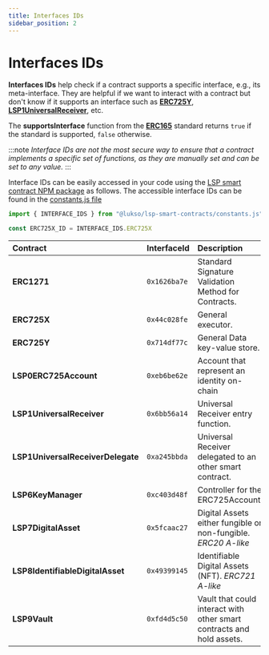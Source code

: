 ```yaml
---
title: Interfaces IDs
sidebar_position: 2
---
```


# Interfaces IDs

**Interfaces IDs** help check if a contract supports a specific interface, e.g., its meta-interface. They are helpful if we want to interact with a contract but don't know if it supports an interface such as **[ERC725Y](https://github.com/ethereum/EIPs/blob/master/EIPS/eip-725.md#erc725y)**, **[LSP1UniversalReceiver](https://github.com/lukso-network/LIPs/blob/main/LSPs/LSP-1-UniversalReceiver.md)**, etc.

The **supportsInterface** function from the **[ERC165](https://eips.ethereum.org/EIPS/eip-165)** standard returns `true` if the standard is supported, `false` otherwise.

:::note
_Interface IDs are not the most secure way to ensure that a contract implements a specific set of functions, as they are manually set and can be set to any value._
:::

Interface IDs can be easily accessed in your code using the [LSP smart contract NPM package](https://www.npmjs.com/package/@lukso/lsp-smart-contracts) as follows. The accessible interface IDs can be found in the [constants.js file](https://github.com/lukso-network/lsp-smart-contracts/blob/main/constants.js)
```js
import { INTERFACE_IDS } from "@lukso/lsp-smart-contracts/constants.js"

const ERC725X_ID = INTERFACE_IDS.ERC725X
```

| Contract                          | InterfaceId  | Description                                                           |
| :-------------------------------- | :----------- | :-------------------------------------------------------------------- |
| **ERC1271**                       | `0x1626ba7e` | Standard Signature Validation Method for Contracts.    
| **ERC725X**                       | `0x44c028fe` | General executor.                                                     |
| **ERC725Y**                       | `0x714df77c` | General Data key-value store.                                         |
| **LSP0ERC725Account**             | `0xeb6be62e` | Account that represent an identity on-chain                           |
| **LSP1UniversalReceiver**         | `0x6bb56a14` | Universal Receiver entry function.                                    |               |
| **LSP1UniversalReceiverDelegate** | `0xa245bbda` | Universal Receiver delegated to an other smart contract.              |
| **LSP6KeyManager**                | `0xc403d48f` | Controller for the ERC725Account.                                     |
| **LSP7DigitalAsset**              | `0x5fcaac27` | Digital Assets either fungible or non-fungible. _ERC20 A-like_        |
| **LSP8IdentifiableDigitalAsset**  | `0x49399145` | Identifiable Digital Assets (NFT). _ERC721 A-like_                    |
| **LSP9Vault**                     | `0xfd4d5c50` | Vault that could interact with other smart contracts and hold assets. |
